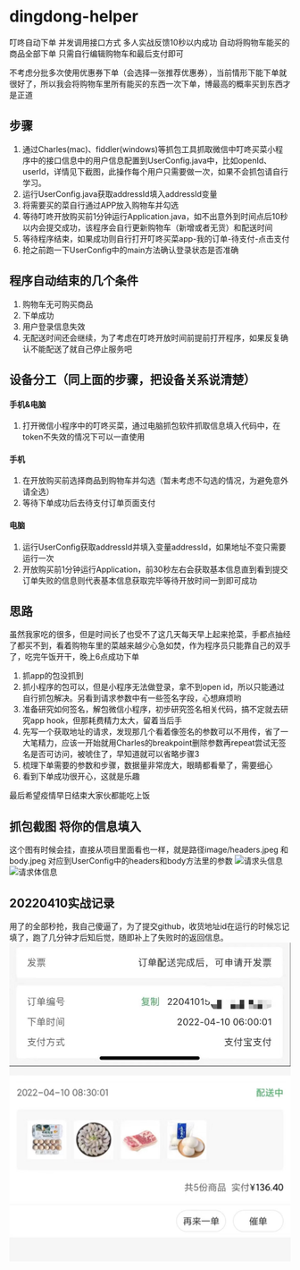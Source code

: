# dingdong-helper
叮咚自动下单 并发调用接口方式 多人实战反馈10秒以内成功 自动将购物车能买的商品全部下单 只需自行编辑购物车和最后支付即可

不考虑分批多次使用优惠券下单（会选择一张推荐优惠券），当前情形下能下单就很好了，所以我会将购物车里所有能买的东西一次下单，博最高的概率买到东西才是正道

## 步骤

1. 通过Charles(mac)、fiddler(windows)等抓包工具抓取微信中叮咚买菜小程序中的接口信息中的用户信息配置到UserConfig.java中，比如openId、userId，详情见下截图，此操作每个用户只需要做一次，如果不会抓包请自行学习。
2. 运行UserConfig.java获取addressId填入addressId变量
3. 将需要买的菜自行通过APP放入购物车并勾选
4. 等待叮咚开放购买前1分钟运行Application.java，如不出意外到时间点后10秒以内会提交成功，该程序会自行更新购物车（新增或者无货）和配送时间
5. 等待程序结束，如果成功则自行打开叮咚买菜app-我的订单-待支付-点击支付
6. 抢之前跑一下UserConfig中的main方法确认登录状态是否准确

## 程序自动结束的几个条件

1. 购物车无可购买商品
2. 下单成功
3. 用户登录信息失效
4. 无配送时间还会继续，为了考虑在叮咚开放时间前提前打开程序，如果反复确认不能配送了就自己停止服务吧

## 设备分工（同上面的步骤，把设备关系说清楚）

#### 手机&电脑

1. 打开微信小程序中的叮咚买菜，通过电脑抓包软件抓取信息填入代码中，在token不失效的情况下可以一直使用

#### 手机

1. 在开放购买前选择商品到购物车并勾选（暂未考虑不勾选的情况，为避免意外请全选）
2. 等待下单成功后去待支付订单页面支付

#### 电脑

1. 运行UserConfig获取addressId并填入变量addressId，如果地址不变只需要运行一次
2. 开放购买前1分钟运行Application，前30秒左右会获取基本信息直到看到提交订单失败的信息则代表基本信息获取完毕等待开放时间一到即可成功

## 思路

虽然我家吃的很多，但是时间长了也受不了这几天每天早上起来抢菜，手都点抽经了都买不到，看着购物车里的菜越来越少心急如焚，作为程序员只能靠自己的双手了，吃完午饭开干，晚上6点成功下单
1. 抓app的包没抓到
2. 抓小程序的包可以，但是小程序无法做登录，拿不到open id，所以只能通过自行抓包解决。另看到请求参数中有一些签名字段，心想麻烦哟
3. 准备研究如何签名，解包微信小程序，初步研究签名相关代码，搞不定就去研究app hook，但那耗费精力太大，留着当后手
4. 先写一个获取地址的请求，发现那几个看着像签名的参数可以不用传，省了一大笔精力，应该一开始就用Charles的breakpoint删除参数再repeat尝试无签名是否可访问，被唬住了，早知道就可以省略步骤3
5. 梳理下单需要的参数和步骤，数据量非常庞大，眼睛都看晕了，需要细心
6. 看到下单成功很开心，这就是乐趣

最后希望疫情早日结束大家伙都能吃上饭

## 抓包截图 将你的信息填入

这个图有时候会挂，直接从项目里面看也一样，就是路径image/headers.jpeg 和 body.jpeg  对应到UserConfig中的headers和body方法里的参数
![请求头信息](https://github.com/JannsenYang/dingdong-helper/blob/f6e20d377aa482063732a5be614e3dae3d4c5091/image/headers.jpeg)
![请求体信息](https://github.com/JannsenYang/dingdong-helper/blob/f6e20d377aa482063732a5be614e3dae3d4c5091/image/body.jpeg)

## 20220410实战记录

用了的全部秒抢，我自己傻逼了，为了提交github，收货地址id在运行的时候忘记填了，跑了几分钟才后知后觉，随即补上了失败时的返回信息。
![实战记录1](https://github.com/JannsenYang/dingdong-helper/blob/2c61ce883a7092efb93481253083b79ea66c62fe/image/20220410-1.png)
![实战记录2](https://github.com/JannsenYang/dingdong-helper/blob/f6e20d377aa482063732a5be614e3dae3d4c5091/image/20220410-2.png)


